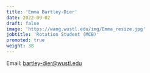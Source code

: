 ```yaml
---
title: 'Emma Bartley-Dier'
date: 2022-09-02
draft: false
image: 'https://wang.wustl.edu/img/Emma_resize.jpg'
jobtitle: 'Rotation Student (MCB)'
promoted: true
weight: 38
---
```

Email: bartley-dier@wustl.edu
